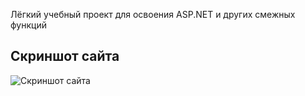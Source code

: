 Лёгкий учебный проект для освоения ASP.NET и других смежных функций

## Скриншот сайта
![Скриншот сайта](https://i.postimg.cc/2jP6mbrD/Site.png)
